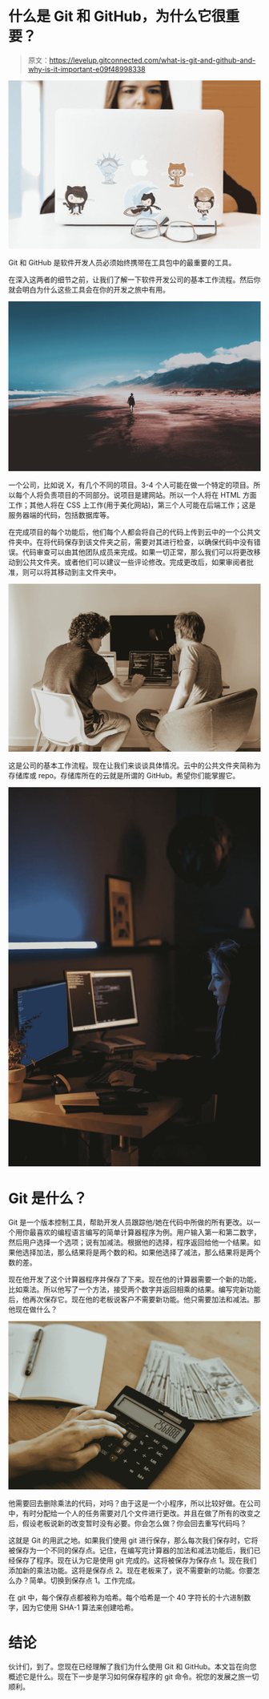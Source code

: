 # 什么是 Git 和 GitHub，为什么它很重要？

> 原文：<https://levelup.gitconnected.com/what-is-git-and-github-and-why-is-it-important-e09f48998338>

![](img/3aaefcdf44e5976367a0be3143f5add2.png)

Git 和 GitHub 是软件开发人员必须始终携带在工具包中的最重要的工具。

在深入这两者的细节之前，让我们了解一下软件开发公司的基本工作流程。然后你就会明白为什么这些工具会在你的开发之旅中有用。

![](img/7ee50910ff6922a2414acb392c044b62.png)

一个公司，比如说 X，有几个不同的项目。3-4 个人可能在做一个特定的项目。所以每个人将负责项目的不同部分。说项目是建网站。所以一个人将在 HTML 方面工作；其他人将在 CSS 上工作(用于美化网站)，第三个人可能在后端工作；这是服务器端的代码，包括数据库等。

在完成项目的每个功能后，他们每个人都会将自己的代码上传到云中的一个公共文件夹中。在将代码保存到该文件夹之前，需要对其进行检查，以确保代码中没有错误。代码审查可以由其他团队成员来完成。如果一切正常，那么我们可以将更改移动到公共文件夹。或者他们可以建议一些评论修改。完成更改后，如果审阅者批准，则可以将其移动到主文件夹中。

![](img/a3a11b4d1deb121799d8e433edc51190.png)

这是公司的基本工作流程。现在让我们来谈谈具体情况。云中的公共文件夹简称为存储库或 repo。存储库所在的云就是所谓的 GitHub。希望你们能掌握它。

![](img/aba42645721c343d9527ca908f578d93.png)

# Git 是什么？

Git 是一个版本控制工具，帮助开发人员跟踪他/她在代码中所做的所有更改。以一个用你最喜欢的编程语言编写的简单计算器程序为例。用户输入第一和第二数字，然后用户选择一个选项；说有加减法。根据他的选择，程序返回给他一个结果。如果他选择加法，那么结果将是两个数的和。如果他选择了减法，那么结果将是两个数的差。

现在他开发了这个计算器程序并保存了下来。现在他的计算器需要一个新的功能，比如乘法。所以他写了一个方法，接受两个数字并返回相乘的结果。编写完新功能后，他再次保存它。现在他的老板说客户不需要新功能。他只需要加法和减法。那他现在做什么？

![](img/cf3dc9d2c309973374326049ef02ded6.png)

他需要回去删除乘法的代码，对吗？由于这是一个小程序，所以比较好做。在公司中，有时分配给一个人的任务需要对几个文件进行更改。并且在做了所有的改变之后，假设老板说新的改变暂时没有必要。你会怎么做？你会回去重写代码吗？

这就是 Git 的用武之地。如果我们使用 git 进行保存，那么每次我们保存时，它将被保存为一个不同的保存点。记住，在编写完计算器的加法和减法功能后，我们已经保存了程序。现在认为它是使用 git 完成的。这将被保存为保存点 1。现在我们添加新的乘法功能。这将是保存点 2。现在老板来了，说不需要新的功能。你要怎么办？简单。切换到保存点 1。工作完成。

在 git 中，每个保存点都被称为哈希。每个哈希是一个 40 字符长的十六进制数字，因为它使用 SHA-1 算法来创建哈希。

# 结论

伙计们，到了。您现在已经理解了我们为什么使用 Git 和 GitHub。本文旨在向您概述它是什么。现在下一步是学习如何保存程序的 git 命令。祝您的发展之旅一切顺利。